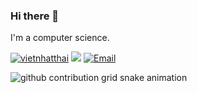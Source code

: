 ### Hi there 👋

I'm a computer science.

<a href="https://github.com/vietnhatthai"><img src="https://komarev.com/ghpvc/?username=vietnhatthai" alt="vietnhatthai" /></a>
<a href="https://github.com/vietnhatthai?tab=followers"><img src="https://img.shields.io/github/followers/vietnhatthai"></a>
<a href="mailto:thaivietnhat02@gmail.com"><img src="https://img.shields.io/badge/Email-thaivietnhat02@gmail.com-blue" alt="Email" /></a>

![github contribution grid snake animation](https://raw.githubusercontent.com/vietnhathai/vietnhathai/output/github-contribution-grid-snake.svg)